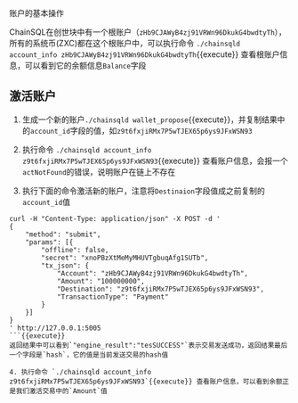 账户的基本操作

ChainSQL在创世块中有一个根账户（`zHb9CJAWyB4zj91VRWn96DkukG4bwdtyTh`），所有的系统币(ZXC)都在这个根账户中，可以执行命令
`./chainsqld account_info zHb9CJAWyB4zj91VRWn96DkukG4bwdtyTh`{{execute}} 查看根账户信息，可以看到它的余额信息`Balance`字段

## 激活账户
1. 生成一个新的账户`./chainsqld wallet_propose`{{execute}}，并复制结果中的`account_id`字段的值，如`z9t6fxjiRMx7P5wTJEX65p6ys9JFxWSN93`

2. 执行命令 `./chainsqld account_info z9t6fxjiRMx7P5wTJEX65p6ys9JFxWSN93`{{execute}} 查看账户信息，会报一个`actNotFound`的错误，说明账户在链上不存在

3. 执行下面的命令激活新的账户，注意将`Destinaion`字段值成之前复制的`account_id`值
```
curl -H "Content-Type: application/json" -X POST -d '
{
    "method": "submit",
    "params": [{
        "offline": false,
        "secret": "xnoPBzXtMeMyMHUVTgbuqAfg1SUTb",
        "tx_json": {
            "Account": "zHb9CJAWyB4zj91VRWn96DkukG4bwdtyTh",
            "Amount": "100000000",
            "Destination": "z9t6fxjiRMx7P5wTJEX65p6ys9JFxWSN93",
            "TransactionType": "Payment"
        }
    }]
}
' http://127.0.0.1:5005
```{{execute}}
返回结果中可以看到`"engine_result":"tesSUCCESS"`表示交易发送成功，返回结果最后一个字段是`hash`，它的值是当前发送交易的hash值

4. 执行命令 `./chainsqld account_info z9t6fxjiRMx7P5wTJEX65p6ys9JFxWSN93`{{execute}} 查看账户信息，可以看到余额正是我们激活交易中的`Amount`值